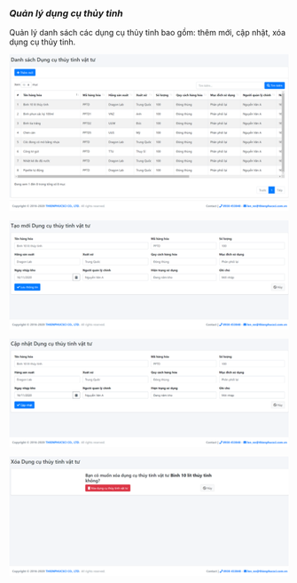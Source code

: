 ### *Quản lý dụng cụ thủy tinh*
Quản lý danh sách các dụng cụ thủy tinh bao gồm: thêm mới, cập nhật, xóa dụng cụ thủy tinh.
>
![](/docs/images/CoSoVatChat/DungCuThuyTinh/Index.png "Giao diện chính - Danh sách dụng cụ")
>
![](/docs/images/CoSoVatChat/DungCuThuyTinh/Create.png "Thêm mới dụng cụ")
>
![](/docs/images/CoSoVatChat/DungCuThuyTinh/Edit.png "Cập nhật dụng cụ")
>
![](/docs/images/CoSoVatChat/DungCuThuyTinh/Delete.png "Xóa dụng cụ")